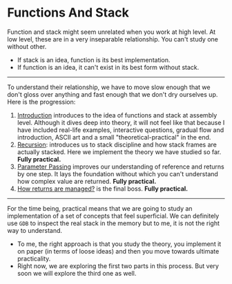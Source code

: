# Functions And Stack

Function and stack might seem unrelated when you work at high level. At low level, these are in a very inseparable relationship. You can't study one without other.

* If stack is an idea, function is its best implementation.
* If function is an idea, it can't exist in its best form without stack.

***

To understand their relationship, we have to move slow enough that we don't gloss over anything and fast enough that we don't dry ourselves up. Here is the progression:

1. [Introduction](stack.md) introduces to the idea of functions and stack at assembly level. Although it dives deep into theory, it will not feel like that because I have included real-life examples, interactive questions, gradual flow and introduction, ASCII art and a small "theoretical-practical" in the end.
2. [Recursion](recursion.md): introduces us to stack discipline and how stack frames are actually stacked. Here we implement the theory we have studied so far. **Fully practical.**
3. [Parameter Passing](parameter-passing.md) improves our understanding of reference and returns by one step. It lays the foundation without which you can't understand how complex value are returned. **Fully practical.**
4. [How returns are managed?](return.md) is the final boss. **Fully practical.**

***

For the time being, practical means that we are going to study an implementation of a set of concepts that feel superficial. We can definitely use `GDB` to inspect the real stack in the memory but to me, it is not the right way to understand.

* To me, the right approach is that you study the theory, you implement it on paper (in terms of loose ideas) and then you move towards ultimate practicality.
* Right now, we are exploring the first two parts in this process. But very soon we will explore the third one as well.













